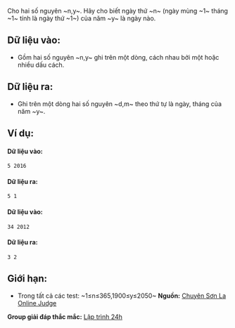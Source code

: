 Cho hai số nguyên ~n,y~. Hãy cho biết ngày thứ ~n~ (ngày mùng ~1~ tháng ~1~ tính là ngày thứ ~1~) của năm ~y~ là ngày nào.

## Dữ liệu vào:
- Gồm hai số nguyên ~n,y~ ghi trên một dòng, cách nhau bởi một hoặc nhiều dấu cách.

## Dữ liệu ra:
- Ghi trên một dòng hai số nguyên ~d,m~ theo thứ tự là ngày, tháng của năm ~y~.

## Ví dụ:
#### Dữ liệu vào:
```
5 2016
```

#### Dữ liệu ra:
```
5 1
```

#### Dữ liệu vào:
```
34 2012
```

#### Dữ liệu ra:
```
3 2
```

## Giới hạn:
- Trong tất cả các test: ~1≤n≤365,1900≤y≤2050~
**Nguồn:** [Chuyên Sơn La Online Judge](http://csloj.ddns.net/)

**Group giải đáp thắc mắc:** [Lập trình 24h](https://www.facebook.com/groups/1386904321519984)